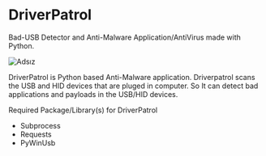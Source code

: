 # DriverPatrol
Bad-USB Detector and Anti-Malware Application/AntiVirus made with Python.

![Adsız](https://github.com/Elexs1zz/DrivePatrol/assets/139502497/bc26a972-7a91-4481-8627-c73960e1e19a)

DriverPatrol is Python based Anti-Malware application. Driverpatrol scans the USB and HID devices that are pluged in computer.
So It can detect bad applications and payloads in the USB/HID devices.


Required Package/Library(s) for DriverPatrol

- Subprocess
- Requests
- PyWinUsb


